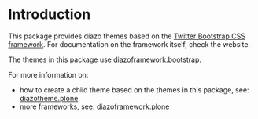 Introduction
============
This package provides diazo themes based on the
[Twitter Bootstrap CSS framework](http://twitter.github.io/bootstrap/). 
For documentation on the framework itself, check the website.

The themes in this package use 
[diazoframework.bootstrap](https://github.com/TH-code/diazoframework.bootstrap).

For more information on:
- how to create a child theme based on the themes in this package, see:
  [diazotheme.plone](https://github.com/TH-code/diazotheme.plone#how-to-create-a-child-theme)
- more frameworks, see: [diazoframework.plone](https://github.com/TH-code/diazoframework.plone#current-frameworks)
